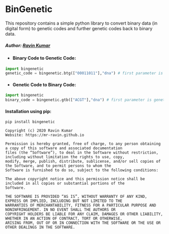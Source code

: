 # BinGenetic
This repository contains a simple python library to convert binary data (in digital form) to genetic codes and further genetic codes back to binary data.

##### Author: [Ravin Kumar](https://mr-ravin.github.io)

- #### Binary Code to Genetic Code:

```python
import bingenetic
genetic_code = bingenetic.btg(["00011011"],"dna") # first parameter is binary code as a list, second parameter is the type of genetic code i.e. DNA, or RNA
```

- #### Genetic Code to Binary Code:

```python
import bingenetic
binary_code = bingenetic.gtb(["ACGT"],"dna") # first parameter is genetic code as a list, second parameter is the type of genetic code i.e. DNA, or RNA
```


#### Installation using pip:
```
pip install bingenetic
```

```
Copyright (c) 2020 Ravin Kumar
Website: https://mr-ravin.github.io

Permission is hereby granted, free of charge, to any person obtaining a copy of this software and associated documentation 
files (the “Software”), to deal in the Software without restriction, including without limitation the rights to use, copy, 
modify, merge, publish, distribute, sublicense, and/or sell copies of the Software, and to permit persons to whom the 
Software is furnished to do so, subject to the following conditions:

The above copyright notice and this permission notice shall be included in all copies or substantial portions of the 
Software.

THE SOFTWARE IS PROVIDED “AS IS”, WITHOUT WARRANTY OF ANY KIND, EXPRESS OR IMPLIED, INCLUDING BUT NOT LIMITED TO THE 
WARRANTIES OF MERCHANTABILITY, FITNESS FOR A PARTICULAR PURPOSE AND NONINFRINGEMENT. IN NO EVENT SHALL THE AUTHORS OR 
COPYRIGHT HOLDERS BE LIABLE FOR ANY CLAIM, DAMAGES OR OTHER LIABILITY, WHETHER IN AN ACTION OF CONTRACT, TORT OR OTHERWISE, 
ARISING FROM, OUT OF OR IN CONNECTION WITH THE SOFTWARE OR THE USE OR OTHER DEALINGS IN THE SOFTWARE.
```
